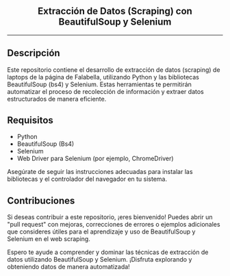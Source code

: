 <h2 align="center">Extracción de Datos (Scraping) con BeautifulSoup y Selenium</h2>

---

## Descripción
Este repositorio contiene el desarrollo de extracción de datos (scraping) de laptops de la página de Falabella,  utilizando  Python y las bibliotecas BeautifulSoup (bs4) y Selenium. Estas herramientas te permitirán automatizar el proceso de recolección de información y extraer datos estructurados de manera eficiente.

## Requisitos

- Python 
- BeautifulSoup (Bs4)
- Selenium 
- Web Driver para Selenium (por ejemplo, ChromeDriver)

Asegúrate de seguir las instrucciones adecuadas para instalar las bibliotecas y el controlador del navegador en tu sistema.

## Contribuciones

Si deseas contribuir a este repositorio, ¡eres bienvenido! Puedes abrir un "pull request" con mejoras, correcciones de errores o ejemplos adicionales que consideres útiles para el aprendizaje y uso de BeautifulSoup y Selenium en el web scraping.

Espero te ayude a comprender y dominar las técnicas de extracción de datos utilizando BeautifulSoup y Selenium. 
¡Disfruta explorando y obteniendo datos de manera automatizada!
